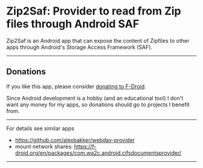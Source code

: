 # Zip2Saf: Provider to read from Zip files through Android SAF  

Zip2Saf is an Android app that can expose the content of Zipfiles to other apps through Android's 
Storage Access Framework (SAF).

-----

## Donations
If you like this app, please consider [donating to F-Droid](https://f-droid.org/donate).

Since Android development is a hobby (and an educational tool) I don't want any money for my apps, 
so donations should go to projects I benefit from.

------------------------

For details see similar apps

* https://github.com/alexbakker/webdav-provider
* mount network shares: https://f-droid.org/en/packages/com.wa2c.android.cifsdocumentsprovider/
----------------

